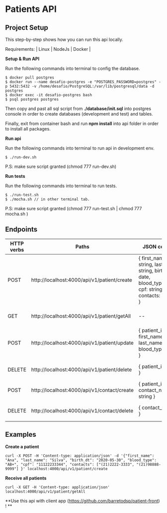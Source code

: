 # Patients API

## Project Setup
This step-by-step shows how you can run this api locally.

Requirements:  | Linux | NodeJs | Docker | 

**Setup & Run API**

Run the following commands into terminal to config the database.


``` 
$ docker pull postgres
$ docker run --name desafio-postgres -e "POSTGRES_PASSWORD=postgres" -p 5432:5432 -v /home/desafio/PostgreSQL:/var/lib/postgresql/data -d postgres
$ docker exec -it desafio-postgres bash
$ psql postgres postgres

``` 
Then copy and past all sql script from **./database/init.sql** into postgres console in order to create databases (development and test) and tables.

Finally, exit from container bash and run **npm install** into api folder in order to install all packages.

**Run api**

Run the following commands into terminal to run api in development env.

``` 
$ ./run-dev.sh
``` 
P.S: make sure script granted (chmod 777 run-dev.sh) 

**Run tests**

Run the following commands into terminal to run tests.

``` 
$ ./run-test.sh
$ ./mocha.sh // in other terminal tab.
``` 
P.S: make sure script granted (chmod 777 run-test.sh | chmod 777 mocha.sh ) 


## Endpoints

| HTTP verbs  | Paths | JSON content | Used for
| ------------- | ------------- | ------------- | ------------- |
| POST  | http://localhost:4000/api/v1/patient/create  | { first_name: string, last_name: string, birth_dt: date, blood_type:string, cpf: string(11), contacts: string[] } | Create a patient |
| GET  | http://localhost:4000/api/v1/patient/getAll  | -- | Get a all patients |
| POST  | http://localhost:4000/api/v1/patient/update  |  { patient_id: uuid, first_name: string, last_name: string, blood_type:string } | Update a patient |
| DELETE  | http://localhost:4000/api/v1/patient/delete  | { patient_id: uuid } | Delete a patient |
| POST  | http://localhost:4000/api/v1/contact/create  | { patient_id: uuid, contact_number: string } | Create a contact |
| DELETE  | http://localhost:4000/api/v1/contact/delete  | { contact_id: uuid } | Delete a contact |

## Examples

**Create a patient**

```
curl -X POST -H 'Content-type: application/json' -d '{"first_name": "Ana", "last_name": "Silva", "birth_dt": "2020-05-30", "blood_type": "AB+", "cpf": "11122233344", "contacts": ["(21)2222-3333", "(21)98888-9999"] }' localhost:4000/api/v1/patient/create
```
**Receive all patients**

```
curl -X GET -H 'Content-type: application/json'  localhost:4000/api/v1/patient/getAll
```


**Use this api with client app (https://github.com/barretodsp/patient-front) ! **
